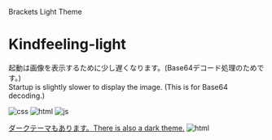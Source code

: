 Brackets Light Theme
# Kindfeeling-light

起動は画像を表示するために少し遅くなります。(Base64デコード処理のためです。)  
Startup is slightly slower to display the image. (This is for Base64 decoding.)

![css](https://user-images.githubusercontent.com/54123288/74583474-bbdded00-500a-11ea-8560-0bfd3bf2ea50.png)
![html](https://user-images.githubusercontent.com/54123288/74583475-bc768380-500a-11ea-93b4-77009ab23b23.png)
![js](https://user-images.githubusercontent.com/54123288/74583476-bd0f1a00-500a-11ea-99d9-d046d45f65d7.png)

[ダークテーマもあります。There is also a dark theme.](https://github.com/Aromatibus/Brackets-Kindfeeling-dark)
![html](https://user-images.githubusercontent.com/54123288/74583795-35c3a580-500e-11ea-8f86-3b7a1a8b6714.png)
